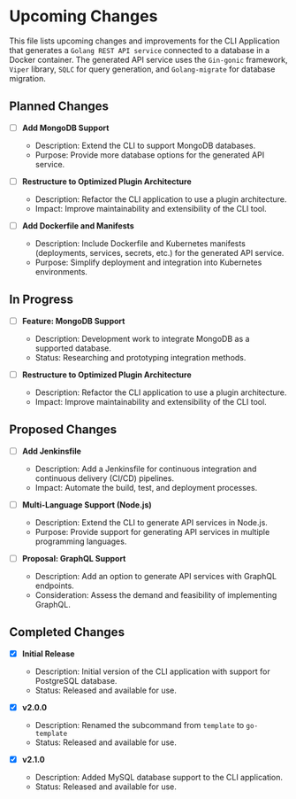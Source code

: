 # Upcoming Changes

This file lists upcoming changes and improvements for the CLI Application that generates a `Golang REST API service` connected to a database in a Docker container. The generated API service uses the `Gin-gonic` framework, `Viper` library, `SQLC` for query generation, and `Golang-migrate` for database migration.

## Planned Changes
- [ ] **Add MongoDB Support**
  - Description: Extend the CLI to support MongoDB databases.
  - Purpose: Provide more database options for the generated API service.

- [ ] **Restructure to Optimized Plugin Architecture**
  - Description: Refactor the CLI application to use a plugin architecture.
  - Impact: Improve maintainability and extensibility of the CLI tool.

- [ ] **Add Dockerfile and Manifests**
  - Description: Include Dockerfile and Kubernetes manifests (deployments, services, secrets, etc.) for the generated API service.
  - Purpose: Simplify deployment and integration into Kubernetes environments.

## In Progress
- [ ] **Feature: MongoDB Support**
  - Description: Development work to integrate MongoDB as a supported database.
  - Status: Researching and prototyping integration methods.

- [ ] **Restructure to Optimized Plugin Architecture**
  - Description: Refactor the CLI application to use a plugin architecture.
  - Impact: Improve maintainability and extensibility of the CLI tool.

## Proposed Changes
- [ ] **Add Jenkinsfile**
  - Description: Add a Jenkinsfile for continuous integration and continuous delivery (CI/CD) pipelines.
  - Impact: Automate the build, test, and deployment processes.

- [ ] **Multi-Language Support (Node.js)**
  - Description: Extend the CLI to generate API services in Node.js.
  - Purpose: Provide support for generating API services in multiple programming languages.

- [ ] **Proposal: GraphQL Support**
  - Description: Add an option to generate API services with GraphQL endpoints.
  - Consideration: Assess the demand and feasibility of implementing GraphQL.

## Completed Changes
- [x] **Initial Release**
  - Description: Initial version of the CLI application with support for PostgreSQL database.
  - Status: Released and available for use.

- [x] **v2.0.0**
  - Description: Renamed the subcommand from `template` to `go-template`
  - Status: Released and available for use.

- [x] **v2.1.0**
  - Description: Added MySQL database support to the CLI application.
  - Status: Released and available for use.
